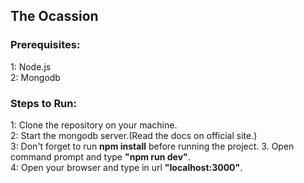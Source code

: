 <h2>The Ocassion</h2>

<h3>Prerequisites:</h3>
  1: Node.js<br>
  2: Mongodb 
<br>

<h3>Steps to Run:</h3> 
  1: Clone the repository on your machine.<br>
  2: Start the mongodb server.(Read the docs on official site.)<br>
  3: Don't forget to run <strong>npm install</strong> before running the project.
  3. Open command prompt and type <strong>"npm run dev"</strong>.<br>
  4: Open your browser and type in url <strong>"localhost:3000"</strong>.<br> 
